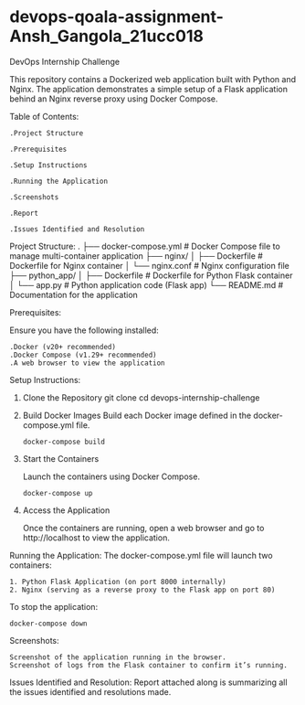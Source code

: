 # devops-qoala-assignment-Ansh_Gangola_21ucc018

DevOps Internship Challenge

This repository contains a Dockerized web application built with Python and Nginx. The application demonstrates a simple setup of a Flask application behind an Nginx reverse proxy using Docker Compose.

Table of Contents:

    .Project Structure

    .Prerequisites

    .Setup Instructions

    .Running the Application

    .Screenshots

    .Report

    .Issues Identified and Resolution

Project Structure:
.
├── docker-compose.yml # Docker Compose file to manage multi-container application
├── nginx/
│ ├── Dockerfile # Dockerfile for Nginx container
│ └── nginx.conf # Nginx configuration file
├── python_app/
│ ├── Dockerfile # Dockerfile for Python Flask container
│ └── app.py # Python application code (Flask app)
└── README.md # Documentation for the application

Prerequisites:

Ensure you have the following installed:

    .Docker (v20+ recommended)
    .Docker Compose (v1.29+ recommended)
    .A web browser to view the application

Setup Instructions:

1.  Clone the Repository
    git clone <repository-url>
    cd devops-internship-challenge

2.  Build Docker Images
    Build each Docker image defined in the docker-compose.yml file.

        docker-compose build

3.  Start the Containers

    Launch the containers using Docker Compose.

        docker-compose up

4.  Access the Application

    Once the containers are running, open a web browser and go to http://localhost to view the application.

Running the Application:
The docker-compose.yml file will launch two containers:

    1. Python Flask Application (on port 8000 internally)
    2. Nginx (serving as a reverse proxy to the Flask app on port 80)

To stop the application:

    docker-compose down

Screenshots:

    Screenshot of the application running in the browser.
    Screenshot of logs from the Flask container to confirm it’s running.

Issues Identified and Resolution:
Report attached along is summarizing all the issues identified and resolutions made.
